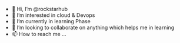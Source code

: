 - 👋 Hi, I’m @rockstarhub
- 👀 I’m interested in cloud & Devops
- 🌱 I’m currently in learning Phase
- 💞️ I’m looking to collaborate on anything which helps me in learning
- 📫 How to reach me ...

<!---
rockstarhub/rockstarhub is a ✨ special ✨ repository because its `README.md` (this file) appears on your GitHub profile.
You can click the Preview link to take a look at your changes.
--->
